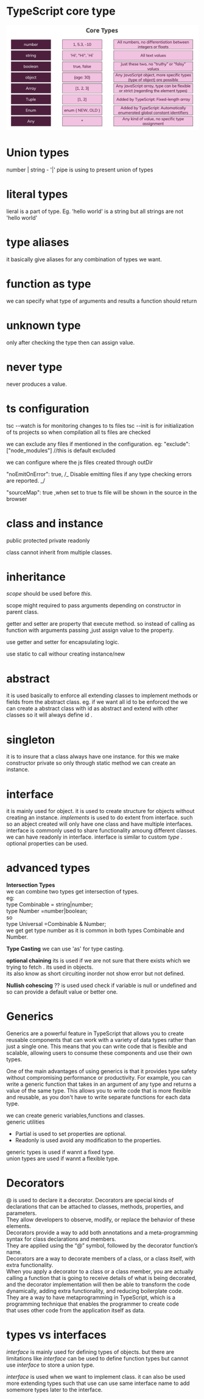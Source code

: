 # TypeScript core type

<img src="images\coreTypes.png"></img>

# Union types

number | string - '|' pipe is using to present union of types

# literal types

lieral is a part of type. Eg. 'hello world' is a string but all strings are not 'hello world'

# type aliases

it basically give aliases for any combination of types we want.

# function as type

we can specify what type of arguments and results a function should return

# unknown type

only after checking the type then can assign value.

# never type

never produces a value.

# ts configuration

tsc --watch is for monitoring changes to ts files
tsc --init is for initialization of ts projects so when compilation all ts files are checked

we can exclude any files if mentioned in the configuration.
eg: "exclude":["node_modules"] //this is default excluded

we can configure where the js files created through outDir

"noEmitOnError": true, /_ Disable emitting files if any type checking errors are reported. _/

"sourceMap": true ,when set to true ts file will be shown in the source in the browser

# class and instance

public
protected
private
readonly

class cannot inherit from multiple classes.

# inheritance

_scope_ should be used before _this_.

scope might required to pass arguments depending on constructor in parent class.

getter and setter are property that execute method.
so instead of calling as function with arguments passing ,just assign value to the property.

use getter and setter for encapsulating logic.

use static to call withour creating instance/new

# abstract

it is used basically to enforce all extending classes to implement methods or fields from the abstract class.
eg. if we want all id to be enforced the we can create a abstract class with id as abstract and extend with other classes so it will
always define id .

# singleton

it is to insure that a class always have one instance.
for this we make constructor private so only through static method we can create an instance.

# interface

it is mainly used for object.
it is used to create structure for objects without creating an instance.
_implements_ is used to do extent from interface. such so an abject created will only have one class and have multiple interfaces.
interface is commonly used to share functionality amoung different classes.
we can have readonly in interface.
interface is similar to custom _type_ .
optional properties can be used.

# advanced types

**Intersection Types**<br>
we can combine two types get intersection of types.<br>
eg:<br>
type Combinable = string|number;<br>
type Number =number|boolean;<br>
so<br>
type Universal =Combinable & Number;<br>
we get get type number as it is common in both types Combinable and Number.<br>

**Type Casting**
we can use 'as' for type casting.

**optional chaining**
its is used if we are not sure that there exists which we trying to fetch . its used in objects.<br>
its also know as short circuiting inorder not show error but not defined.

**Nullish cohescing**
?? is used used check if variable is null or undefined and so can provide a default value or better one.

# Generics

Generics are a powerful feature in TypeScript that allows you to create reusable components that can work with a variety of data types rather than just a single one. This means that you can write code that is flexible and scalable, allowing users to consume these components and use their own types.

One of the main advantages of using generics is that it provides type safety without compromising performance or productivity. For example, you can write a generic function that takes in an argument of any type and returns a value of the same type. This allows you to write code that is more flexible and reusable, as you don't have to write separate functions for each data type.

we can create generic variables,functions and classes.<br>
generic utilities

- Partial is used to set properties are optional.
- Readonly is used avoid any modification to the properties.

generic types is used if wannt a fixed type.<br>
union types are used if wannt a flexible type.

# Decorators

@ is used to declare it a decorator.
Decorators are special kinds of declarations that can be attached to classes, methods, properties, and parameters.<br>
They allow developers to observe, modify, or replace the behavior of these elements.<br>
Decorators provide a way to add both annotations and a meta-programming syntax for class declarations and members.<br>
They are applied using the “@” symbol, followed by the decorator function’s name.<br>
Decorators are a way to decorate members of a class, or a class itself, with extra functionality.<br>
When you apply a decorator to a class or a class member, you are actually calling a function that is going to receive details of what is being decorated,<br>
and the decorator implementation will then be able to transform the code dynamically, adding extra functionality, and reducing boilerplate code. <br>
They are a way to have metaprogramming in TypeScript, which is a programming technique that enables the programmer to create code<br>
that uses other code from the application itself as data.

# types vs interfaces

_interface_ is mainly used for defining types of objects. but there are limitations like _interface_ can be used to define function types but cannot use _interface_ to store a union type.
<br>

_interface_ is used when we want to implement class. it can also be used more extending types such that use can use same interface name to add somemore types later to the interface.

